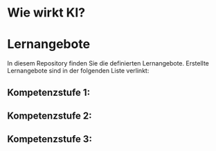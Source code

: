 # Wie wirkt KI?

# Lernangebote

In diesem Repository finden Sie die definierten Lernangebote. Erstellte Lernangebote sind in der folgenden Liste verlinkt:

## Kompetenzstufe 1:
## Kompetenzstufe 2:
## Kompetenzstufe 3: